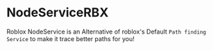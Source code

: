 # NodeServiceRBX
Roblox NodeService is an Alternative of roblox's Default ``Path finding Service`` to make it trace better paths for you!
